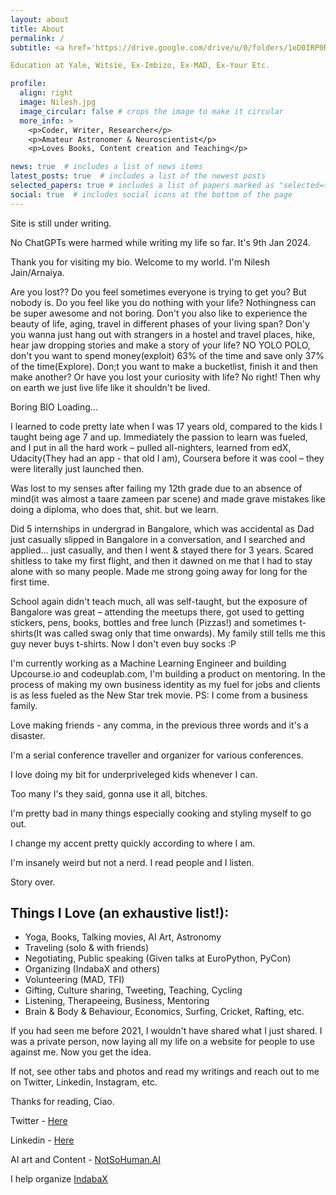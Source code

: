```yaml
---
layout: about
title: About 
permalink: /
subtitle: <a href='https://drive.google.com/drive/u/0/folders/1eD0IRP0Rn1Wo2huvY2UGzxyLJ7Qixo7g'>ALL That I Have Shipped so far. </a>

Education at Yale, Witsie, Ex-Imbizo, Ex-MAD, Ex-Your Etc.

profile:
  align: right
  image: Nilesh.jpg
  image_circular: false # crops the image to make it circular
  more_info: >
    <p>Coder, Writer, Researcher</p>
    <p>Amateur Astronomer & Neuroscientist</p>
    <p>Loves Books, Content creation and Teaching</p>

news: true  # includes a list of news items
latest_posts: true  # includes a list of the newest posts
selected_papers: true # includes a list of papers marked as "selected={true}"
social: true  # includes social icons at the bottom of the page
---
```

Site is still under writing. 

No ChatGPTs were harmed while writing my life so far. It's 9th Jan 2024.

Thank you for visiting my bio. Welcome to my world. I'm Nilesh Jain/Arnaiya.

Are you lost?? Do you feel sometimes everyone is trying to get you? But nobody is. 
Do you feel like you do nothing with your life? Nothingness can be super awesome and not boring. 
Don't you also like to experience the beauty of life, aging, travel in different phases of your living span? 
Don'y you wanna just hang out with strangers in a hostel and travel places, hike, hear jaw dropping stories and make a story of your life? NO YOLO POLO, don't you want to spend money(exploit) 63% of the time and save only 37% of the time(Explore). Don;t you want to make a bucketlist, finish it and then make another? Or have you lost your curiosity with life? No right! Then why on earth we just live life like it shouldn't be lived. 


Boring BIO Loading...

I learned to code pretty late when I was 17 years old, compared to the kids I taught being age 7 and up. Immediately the passion to learn was fueled, and I put in all the hard work – pulled all-nighters, learned from edX, Udacity(They had an app - that old I am), Coursera before it was cool – they were literally just launched then.

Was lost to my senses after failing my 12th grade due to an absence of mind(it was almost a taare zameen par scene) and made grave mistakes like doing a diploma, who does that, shit. but we learn.

Did 5 internships in undergrad in Bangalore, which was accidental as Dad just casually slipped in Bangalore in a conversation, and I searched and applied… just casually, and then I went & stayed there for 3 years. Scared shitless to take my first flight, and then it dawned on me that I had to stay alone with so many people. Made me strong going away for long for the first time.

School again didn't teach much, all was self-taught, but the exposure of Bangalore was great – attending the meetups there, got used to getting stickers, pens, books, bottles and free lunch (Pizzas!) and sometimes t-shirts(It was called swag only that time onwards). My family still tells me this guy never buys t-shirts. Now I don't even buy socks :P

<!-- After all the exposure, internships (2 unpaid and 3 less paid) were in Android app development – those were the rage before AI tools came in. Did a bit of ReactJS and web dev here and there. Transformers didn't exist, idk why I do this to make myself feel old. -->

<!-- Did my first proper job (3 months :P) at Webloom solutions, but I couldn't handle it, so it was a mutual quit. Got fired from the next job at Genuin (Ahmedabad Story) coz I wasn't good enough. Next job, I was bored and quit in 2.5 months and waited for 4 months to get a South African visa to do my Master's there. -->

I'm currently working as a Machine Learning Engineer and building Upcourse.io and codeuplab.com, I'm building a product on mentoring. In the process of making my own business identity as my fuel for jobs and clients is as less fueled as the New Star trek movie. PS: I come from a business family.

Love making friends - any comma, in the previous three words and it's a disaster. 

I'm a serial conference traveller and organizer for various conferences. 

I love doing my bit for underpriveleged kids whenever I can. 

Too many I's they said, gonna use it all, bitches. 

I'm pretty bad in many things especially cooking and styling myself to go out. 

I change my accent pretty quickly according to where I am. 

I'm insanely weird but not a nerd. I read people and I listen.  

Story over.

## Things I Love (an exhaustive list!):

* Yoga, Books, Talking movies, AI Art, Astronomy
* Traveling (solo & with friends)
* Negotiating, Public speaking (Given talks at EuroPython, PyCon)
* Organizing (IndabaX and others)
* Volunteering (MAD, TFI)
* Gifting, Culture sharing, Tweeting, Teaching, Cycling
* Listening, Therapeeing, Business, Mentoring
* Brain & Body & Behaviour, Economics, Surfing, Cricket, Rafting, etc.

If you had seen me before 2021, I wouldn't have shared what I just shared. I was a private person, now laying all my life on a website for people to use against me. Now you get the idea.

If not, see other tabs and photos and read my writings and reach out to me on Twitter, Linkedin, Instagram, etc.

Thanks for reading, Ciao.

Twitter - <a href='https://twitter.com/nilesharnaiya'> Here </a>

Linkedin - <a href='https://linkedin.com/in/nilesharnaiya/'> Here </a>

AI art and Content - <a href='https://instagram.com/notsohuman.ai'> NotSoHuman.AI </a>

I help organize <a href='https://indabax.co.za/'> IndabaX </a>



